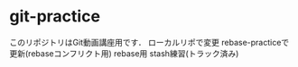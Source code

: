 # git-practice
このリポジトリはGit動画講座用です．
ローカルリポで変更
rebase-practiceで更新(rebaseコンフリクト用)
rebase用
stash練習(トラック済み)

